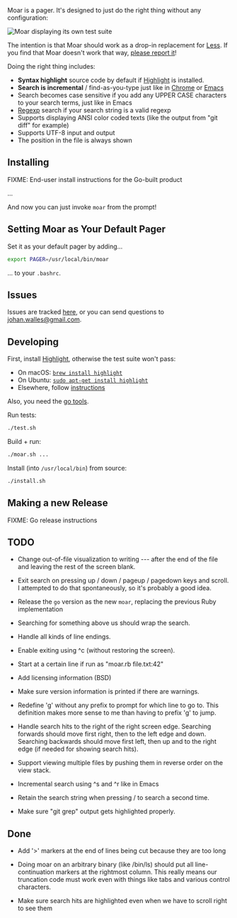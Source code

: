 Moar is a pager.  It's designed to just do the right thing without any
configuration:

![Moar displaying its own test suite](http://walles.github.io/moar/images/moar.png)

The intention is that Moar should work as a drop-in replacement for
[Less](http://www.greenwoodsoftware.com/less/). If you find that Moar
doesn't work that way,
[please report it](https://github.com/walles/moar/issues)!

Doing the right thing includes:

* **Syntax highlight** source code by default if
  [Highlight](http://www.andre-simon.de/doku/highlight/en/highlight.php)
  is installed.
* **Search is incremental** / find-as-you-type just like in
  [Chrome](http://www.google.com/chrome) or
  [Emacs](http://www.gnu.org/software/emacs/)
* Search becomes case sensitive if you add any UPPER CASE characters
  to your search terms, just like in Emacs
* [Regexp](http://en.wikipedia.org/wiki/Regular_expression#Basic_concepts)
  search if your search string is a valid regexp
* Supports displaying ANSI color coded texts (like the output from
  "git diff" for example)
* Supports UTF-8 input and output
* The position in the file is always shown

Installing
----------

FIXME: End-user install instructions for the Go-built product

...

And now you can just invoke `moar` from the prompt!

Setting Moar as Your Default Pager
----------------------------------

Set it as your default pager by adding...

```bash
export PAGER=/usr/local/bin/moar
```

... to your `.bashrc`.

Issues
------

Issues are tracked [here](https://github.com/walles/moar/issues), or
you can send questions to <johan.walles@gmail.com>.

Developing
----------

First, install [Highlight](http://www.andre-simon.de/zip/download.php),
otherwise the test suite won't pass:

* On macOS: [`brew install highlight`](https://brew.sh/)
* On Ubuntu: [`sudo apt-get install highlight`](https://packages.ubuntu.com/search?suite=all&searchon=names&keywords=highlight)
* Elsewhere, follow [instructions](http://www.andre-simon.de/zip/download.php)

Also, you need the [go tools](https://golang.org/doc/install).

Run tests:

```bash
./test.sh
```

Build + run:

```bash
./moar.sh ...
```

Install (into `/usr/local/bin`) from source:

```bash
./install.sh
```

Making a new Release
--------------------

FIXME: Go release instructions

TODO
----

* Change out-of-file visualization to writing --- after the end of the
  file and leaving the rest of the screen blank.

* Exit search on pressing up / down / pageup / pagedown keys and
  scroll. I attempted to do that spontaneously, so it's probably a
  good idea.

* Release the `go` version as the new `moar`, replacing the previous Ruby
  implementation

* Searching for something above us should wrap the search.

* Handle all kinds of line endings.

* Enable exiting using ^c (without restoring the screen).

* Start at a certain line if run as "moar.rb file.txt:42"

* Add licensing information (BSD)

* Make sure version information is printed if there are warnings.

* Redefine 'g' without any prefix to prompt for which line to go
  to. This definition makes more sense to me than having to prefix 'g'
  to jump.

* Handle search hits to the right of the right screen edge. Searching
  forwards should move first right, then to the left edge and
  down. Searching backwards should move first left, then up and to the
  right edge (if needed for showing search hits).

* Support viewing multiple files by pushing them in reverse order on
  the view stack.

* Incremental search using ^s and ^r like in Emacs

* Retain the search string when pressing / to search a second time.

* Make sure "git grep" output gets highlighted properly.

Done
----

* Add '>' markers at the end of lines being cut because they are too long

* Doing moar on an arbitrary binary (like /bin/ls) should put all
  line-continuation markers at the rightmost column.  This really
  means our truncation code must work even with things like tabs and
  various control characters.

* Make sure search hits are highlighted even when we have to scroll right
  to see them
